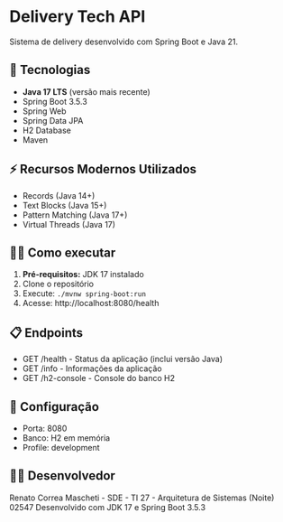 # Delivery Tech API

Sistema de delivery desenvolvido com Spring Boot e Java 21.

## 🚀 Tecnologias
- **Java 17 LTS** (versão mais recente)
- Spring Boot 3.5.3
- Spring Web
- Spring Data JPA
- H2 Database
- Maven

## ⚡ Recursos Modernos Utilizados
- Records (Java 14+)
- Text Blocks (Java 15+)
- Pattern Matching (Java 17+)
- Virtual Threads (Java 17)

## 🏃‍♂️ Como executar
1. **Pré-requisitos:** JDK 17 instalado
2. Clone o repositório
3. Execute: `./mvnw spring-boot:run`
4. Acesse: http://localhost:8080/health

## 📋 Endpoints
- GET /health - Status da aplicação (inclui versão Java)
- GET /info - Informações da aplicação
- GET /h2-console - Console do banco H2

## 🔧 Configuração
- Porta: 8080
- Banco: H2 em memória
- Profile: development

## 👨‍💻 Desenvolvedor
Renato Correa Mascheti - SDE - TI 27 - Arquitetura de Sistemas (Noite) 02547 
Desenvolvido com JDK 17 e Spring Boot 3.5.3